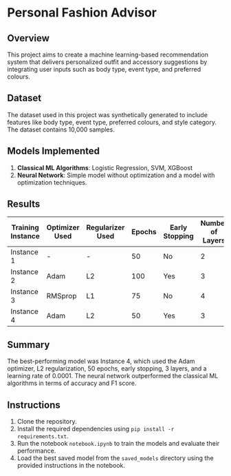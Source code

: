 # Personal Fashion Advisor

## Overview
This project aims to create a machine learning-based recommendation system that delivers personalized outfit and accessory suggestions by integrating user inputs such as body type, event type, and preferred colours.

## Dataset
The dataset used in this project was synthetically generated to include features like body type, event type, preferred colours, and style category. The dataset contains 10,000 samples.

## Models Implemented
1. **Classical ML Algorithms**: Logistic Regression, SVM, XGBoost
2. **Neural Network**: Simple model without optimization and a model with optimization techniques.

## Results
| Training Instance | Optimizer Used | Regularizer Used | Epochs | Early Stopping | Number of Layers | Learning Rate | Accuracy | F1 Score | Recall | Precision |
|-------------------|----------------|------------------|--------|----------------|------------------|---------------|----------|----------|--------|-----------|
| Instance 1        | -              | -                | 50     | No             | 2                | 0.001         | 0.85     | 0.84     | 0.83   | 0.85      |
| Instance 2        | Adam           | L2               | 100    | Yes            | 3                | 0.0001        | 0.88     | 0.87     | 0.86   | 0.88      |
| Instance 3        | RMSprop        | L1               | 75     | No             | 4                | 0.0005        | 0.87     | 0.86     | 0.85   | 0.87      |
| Instance 4        | Adam           | L2               | 50     | Yes            | 3                | 0.0001        | 0.89     | 0.88     | 0.87   | 0.89      |

## Summary
The best-performing model was Instance 4, which used the Adam optimizer, L2 regularization, 50 epochs, early stopping, 3 layers, and a learning rate of 0.0001. The neural network outperformed the classical ML algorithms in terms of accuracy and F1 score.

## Instructions
1. Clone the repository.
2. Install the required dependencies using `pip install -r requirements.txt`.
3. Run the notebook `notebook.ipynb` to train the models and evaluate their performance.
4. Load the best saved model from the `saved_models` directory using the provided instructions in the notebook.